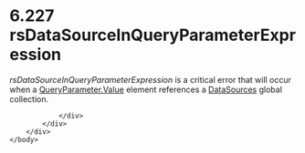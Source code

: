 <html dir="LTR" xmlns:mshelp="http://msdn.microsoft.com/mshelp" xmlns:ddue="http://ddue.schemas.microsoft.com/authoring/2003/5" xmlns:xlink="http://www.w3.org/1999/xlink" xmlns:tool="http://www.microsoft.com/tooltip">
    <head>
        <meta http-equiv="Content-Type" content="text/html; CHARSET=utf-8"></meta>
        <meta name="save" content="history"></meta>
        <title>6.227 rsDataSourceInQueryParameterExpression</title>
        <xml>
            <mshelp:toctitle title="6.227 rsDataSourceInQueryParameterExpression"></mshelp:toctitle>
            <mshelp:rltitle title="[MS-RDL]: rsDataSourceInQueryParameterExpression"></mshelp:rltitle>
            <mshelp:keyword index="A" term="a8b3ee5e-d86d-4ba6-ae6f-6efcf2b5e70d"></mshelp:keyword>
            <mshelp:attr name="DCSext.ContentType" value="open specification"></mshelp:attr>
            <mshelp:attr name="AssetID" value="a8b3ee5e-d86d-4ba6-ae6f-6efcf2b5e70d"></mshelp:attr>
            <mshelp:attr name="TopicType" value="kbRef"></mshelp:attr>
            <mshelp:attr name="DCSext.Title" value="[MS-RDL]: rsDataSourceInQueryParameterExpression" />
        </xml>
    </head>
    <body>
        <div id="header">
            <h1 class="heading">6.227 rsDataSourceInQueryParameterExpression</h1>
        </div>
        <div id="mainSection">
            <div id="mainBody">
                <div id="allHistory" class="saveHistory"></div>
                <div id="sectionSection0" class="section" name="collapseableSection">
                    

<p><i>rsDataSourceInQueryParameterExpression</i> is a critical
error that will occur when a <a href="460d7670-b17e-4b1c-8dfd-6e708eef1d8c.htm">QueryParameter.Value</a>
element references a <a href="77c08d5f-043d-4ab0-93fc-151964bf42a5.htm">DataSources</a>
global collection.</p>


                </div>
            </div>
        </div>
    </body>
</html>